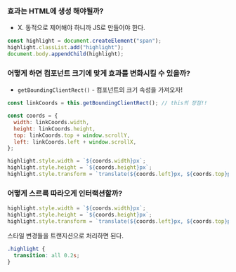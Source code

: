 ### 효과는 HTML에 생성 해야될까?

- X. 동적으로 제어해야 하니까 JS로 만들어야 한다.

```jsx
const highlight = document.createElement("span");
highlight.classList.add("highlight");
document.body.appendChild(highlight);
```

### 어떻게 하면 컴포넌트 크기에 맞게 효과를 변화시킬 수 있을까?

- `getBoundingClientRect()` - 컴포넌트의 크기 속성을 가져오자!

```jsx
const linkCoords = this.getBoundingClientRect(); // this의 장점!!

const coords = {
  width: linkCoords.width,
  height: linkCoords.height,
  top: linkCoords.top + window.scrollY,
  left: linkCoords.left + window.scrollX,
};

highlight.style.width = `${coords.width}px`;
highlight.style.height = `${coords.height}px`;
highlight.style.transform = `translate(${coords.left}px, ${coords.top}px)`;
```

### 어떻게 스르륵 따라오게 인터랙션할까?

```jsx
highlight.style.width = `${coords.width}px`;
highlight.style.height = `${coords.height}px`;
highlight.style.transform = `translate(${coords.left}px, ${coords.top}px)`;
```

스타일 변경들을 트랜지션으로 처리하면 된다.

```css
.highlight {
  transition: all 0.2s;
}
```
